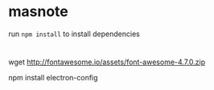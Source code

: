 # masnoterun `npm install` to install dependencies#wget http://fontawesome.io/assets/font-awesome-4.7.0.zipnpm install electron-config